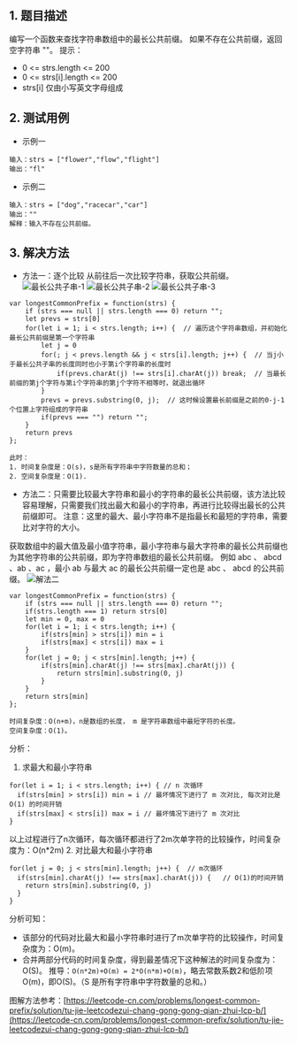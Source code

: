 ## 1. 题目描述

编写一个函数来查找字符串数组中的最长公共前缀。
如果不存在公共前缀，返回空字符串 ""。
提示：
- 0 <= strs.length <= 200
- 0 <= strs[i].length <= 200
- strs[i] 仅由小写英文字母组成

## 2. 测试用例

- 示例一 
```
输入：strs = ["flower","flow","flight"]
输出："fl"
```

- 示例二
```
输入：strs = ["dog","racecar","car"]
输出：""
解释：输入不存在公共前缀。
```
 ## 3. 解决方法
 
 - 方法一：逐个比较
 从前往后一次比较字符串，获取公共前缀。
![最长公共子串-1](https://user-images.githubusercontent.com/82437559/119455652-62678080-bd6c-11eb-9de1-8a34de0a0d80.png)
![最长公共子串-2](https://user-images.githubusercontent.com/82437559/119455657-65627100-bd6c-11eb-9cf4-0e9a7b849896.png)
![最长公共子串-3](https://user-images.githubusercontent.com/82437559/119455664-67c4cb00-bd6c-11eb-97a8-0fa74602893f.png)

```
var longestCommonPrefix = function(strs) {
    if (strs === null || strs.length === 0) return "";
    let prevs = strs[0]
    for(let i = 1; i < strs.length; i++) {  // 遍历这个字符串数组，并初始化最长公共前缀是第一个字符串
        let j = 0
        for(; j < prevs.length && j < strs[i].length; j++) {  // 当j小于最长公共子串的长度同时也小于第i个字符串的长度时
            if(prevs.charAt(j) !== strs[i].charAt(j)) break;  // 当最长前缀的第j个字符与第i个字符串的第j个字符不相等时，就退出循环
        }
        prevs = prevs.substring(0, j);  // 这时候设置最长前缀是之前的0-j-1个位置上字符组成的字符串
        if(prevs === "") return "";
    }
    return prevs
};

此时：
1. 时间复杂度是：O(s)，s是所有字符串中字符数量的总和；
2. 空间复杂度是：O(1).
```

- 方法二：只需要比较最大字符串和最小的字符串的最长公共前缀，该方法比较容易理解，只需要我们找出最大和最小的字符串，再进行比较得出最长的公共前缀即可。
注意：这里的最大、最小字符串不是指最长和最短的字符串，需要比对字符的大小。

 获取数组中的最大值及最小值字符串，最小字符串与最大字符串的最长公共前缀也为其他字符串的公共前缀，即为字符串数组的最长公共前缀。
 例如 abc 、 abcd 、ab 、ac ，最小 ab 与最大 ac 的最长公共前缀一定也是 abc 、 abcd 的公共前缀。
 ![解法二](https://user-images.githubusercontent.com/82437559/119471316-c04f9480-bd7b-11eb-8435-e5e58e3889d0.png)

```
var longestCommonPrefix = function(strs) {
    if (strs === null || strs.length === 0) return "";
    if(strs.length === 1) return strs[0]
    let min = 0, max = 0
    for(let i = 1; i < strs.length; i++) {
        if(strs[min] > strs[i]) min = i
        if(strs[max] < strs[i]) max = i
    }
    for(let j = 0; j < strs[min].length; j++) {
        if(strs[min].charAt(j) !== strs[max].charAt(j)) {
            return strs[min].substring(0, j)
        }
    }
    return strs[min]
};

时间复杂度：O(n+m)，n是数组的长度， m 是字符串数组中最短字符的长度。
空间复杂度：O(1)。
```
分析：
1. 求最大和最小字符串
```
for(let i = 1; i < strs.length; i++) { // n 次循环
  if(strs[min] > strs[i]) min = i // 最坏情况下进行了 m 次对比, 每次对比是 O(1) 的时间开销
  if(strs[max] < strs[i]) max = i // 最坏情况下进行了 m 次对比
}
```
以上过程进行了n次循环，每次循环都进行了2m次单字符的比较操作，时间复杂度为：O(n*2m)
2. 对比最大和最小字符串
```
for(let j = 0; j < strs[min].length; j++) {  // m次循环
  if(strs[min].charAt(j) !== strs[max].charAt(j)) {   // O(1)的时间开销
    return strs[min].substring(0, j)
  }
}
```
分析可知：
- 该部分的代码对比最大和最小字符串时进行了m次单字符的比较操作，时间复杂度为：O(m)。
- 合并两部分代码的时间复杂度，得到最差情况下这种解法的时间复杂度为：O(S)。
推导：`O(n*2m)+O(m) = 2*O(n*m)+O(m)`，略去常数系数2和低阶项O(m)，即O(S)。（S 是所有字符串中字符数量的总和。）


图解方法参考：[https://leetcode-cn.com/problems/longest-common-prefix/solution/tu-jie-leetcodezui-chang-gong-gong-qian-zhui-lcp-b/](https://leetcode-cn.com/problems/longest-common-prefix/solution/tu-jie-leetcodezui-chang-gong-gong-qian-zhui-lcp-b/)

